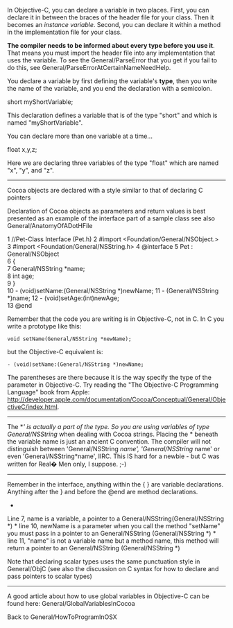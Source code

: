 

In Objective-C, you can declare a variable in two places.  First, you can declare it in between the braces of the header file for your class.  Then it becomes an *instance variable*. Second, you can declare it within a method in the implementation file for your class.

**The compiler needs to be informed about every type before you use it**. That means you must import the header file into any implementation that uses the variable. To see the General/ParseError that you get if you fail to do this, see General/ParseErrorAtCertainNameNeedHelp.

You declare a variable by first defining the variable's **type**, then you write the name of the variable, and you end the declaration with a semicolon.
    
short myShortVariable;

This declaration defines a variable that is of the type "short" and which is named "myShortVariable".

You can declare more than one variable at a time...
    
float x,y,z;

Here we are declaring three variables of the type "float" which are named "x", "y", and "z".

----

Cocoa objects are declared with a style similar to that of declaring C pointers

Declaration of Cocoa objects as parameters and return values is best presented as an example of the interface part of a sample class
see also General/AnatomyOfADotHFile

    
1  //Pet-Class Interface (Pet.h) 
2  #import <Foundation/General/NSObject.>  
3  #import <Foundation/General/NSString.h> 
4  @interface 
5      Pet : General/NSObject            
6  {                               
7    General/NSString  *name;              
8   int        age;            
9  }                                                     
10  - (void)setName:(General/NSString *)newName; 
11  - (General/NSString *)name;
12  - (void)setAge:(int)newAge;      
13  @end   
                        

Remember that the code you are writing is in Objective-C, not in C. In C you write a prototype like this:

    void setName(General/NSString *newName);

but the Objective-C equivalent is:

    - (void)setName:(General/NSString *)newName;

The parentheses are there because it is the way specify the type of the parameter in Objective-C. Try reading the "The Objective-C Programming Language" book from Apple: http://developer.apple.com/documentation/Cocoa/Conceptual/General/ObjectiveC/index.html.

----

The **' is actually a part of the type. So you are using variables of type General/NSString* when dealing with Cocoa strings. Placing the * beneath the variable name is just an ancient C convention. The compiler will not distinguish between 'General/NSString *name', 'General/NSString* name' or even 'General/NSString*name', IIRC. This IS hard for a newbie - but C was written for Real� Men only, I suppose. ;-)

----
Remember in the interface, anything within the { } are variable declarations.  Anything after the } and before the @end are method declarations. 


*
Line 7, name is a variable, a pointer to a General/NSString(General/NSString *)
*
line 10, newName is a parameter when you call the method "setName" you must pass in a pointer to an General/NSString (General/NSString *)
*
line 11,  "name" is not a variable name but a method name,  this method will return a pointer to an General/NSString (General/NSString *)


Note that declaring scalar types uses the same punctuation style in General/ObjC (see also the discussion on C syntax for how
to declare and pass pointers to scalar types)

----

A good article about how to use global variables in Objective-C can be found here: General/GlobalVariablesInCocoa

Back to General/HowToProgramInOSX